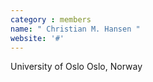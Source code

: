 ```yaml
---
category : members
name: " Christian M. Hansen " 
website: '#'
---
```

University of Oslo
Oslo, Norway

